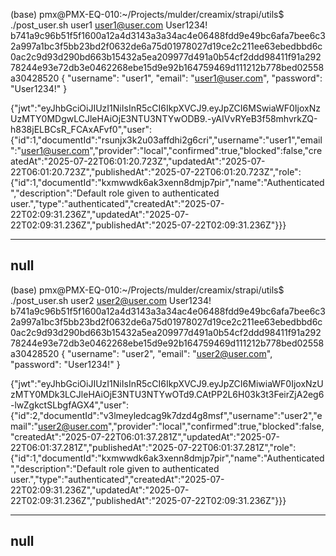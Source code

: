 
(base) pmx@PMX-EQ-010:~/Projects/mulder/creamix/strapi/utils$ ./post_user.sh user1 user1@user.com User1234!
b741a9c96b51f5f1600a12a4d3143a3a34ac4e06488fdd9e49bc6afa7bee6c32a997a1bc3f5bb23bd2f0632de6a75d01978027d19ce2c211ee63ebedbbd6c0ac2c9d93d290bd663b15432a5ea209977d491a0b54cf2ddd98411f91a29278244e93e72db3e0462268ebe15d9e92b164759469d111212b778bed02558a30428520
{ "username": "user1", "email": "user1@user.com", "password": "User1234!" }

{"jwt":"eyJhbGciOiJIUzI1NiIsInR5cCI6IkpXVCJ9.eyJpZCI6MSwiaWF0IjoxNzUzMTY0MDgwLCJleHAiOjE3NTU3NTYwODB9.-yAIVvRYeB3f58mhvrkZQ-h838jELBCsR_FCAxAFvf0","user":{"id":1,"documentId":"rsunjx3k2u03affdhi2g6cri","username":"user1","email":"user1@user.com","provider":"local","confirmed":true,"blocked":false,"createdAt":"2025-07-22T06:01:20.723Z","updatedAt":"2025-07-22T06:01:20.723Z","publishedAt":"2025-07-22T06:01:20.723Z","role":{"id":1,"documentId":"kxmwwdk6ak3xenn8dmjp7pir","name":"Authenticated","description":"Default role given to authenticated user.","type":"authenticated","createdAt":"2025-07-22T02:09:31.236Z","updatedAt":"2025-07-22T02:09:31.236Z","publishedAt":"2025-07-22T02:09:31.236Z"}}}

---
null
---

(base) pmx@PMX-EQ-010:~/Projects/mulder/creamix/strapi/utils$ ./post_user.sh user2 user2@user.com User1234!
b741a9c96b51f5f1600a12a4d3143a3a34ac4e06488fdd9e49bc6afa7bee6c32a997a1bc3f5bb23bd2f0632de6a75d01978027d19ce2c211ee63ebedbbd6c0ac2c9d93d290bd663b15432a5ea209977d491a0b54cf2ddd98411f91a29278244e93e72db3e0462268ebe15d9e92b164759469d111212b778bed02558a30428520
{ "username": "user2", "email": "user2@user.com", "password": "User1234!" }

{"jwt":"eyJhbGciOiJIUzI1NiIsInR5cCI6IkpXVCJ9.eyJpZCI6MiwiaWF0IjoxNzUzMTY0MDk3LCJleHAiOjE3NTU3NTYwOTd9.CAtPP2L6H03k3t3FeirZjA2eg6-lwZgkctSLbgfAGX4","user":{"id":2,"documentId":"v3lmeyledcag9k7dzd4g8msf","username":"user2","email":"user2@user.com","provider":"local","confirmed":true,"blocked":false,"createdAt":"2025-07-22T06:01:37.281Z","updatedAt":"2025-07-22T06:01:37.281Z","publishedAt":"2025-07-22T06:01:37.281Z","role":{"id":1,"documentId":"kxmwwdk6ak3xenn8dmjp7pir","name":"Authenticated","description":"Default role given to authenticated user.","type":"authenticated","createdAt":"2025-07-22T02:09:31.236Z","updatedAt":"2025-07-22T02:09:31.236Z","publishedAt":"2025-07-22T02:09:31.236Z"}}}

---
null
---

